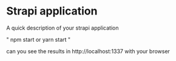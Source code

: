 # Strapi application

A quick description of your strapi application

"
npm start
or
yarn start
"

can you see the results in http://localhost:1337 with your browser
